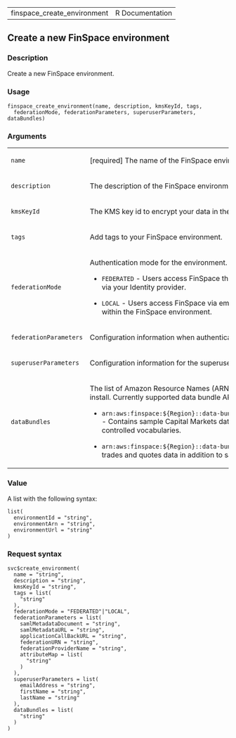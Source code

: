 <table style="width: 100%;">
<tbody>
<tr class="odd">
<td>finspace_create_environment</td>
<td style="text-align: right;">R Documentation</td>
</tr>
</tbody>
</table>

## Create a new FinSpace environment

### Description

Create a new FinSpace environment.

### Usage

    finspace_create_environment(name, description, kmsKeyId, tags,
      federationMode, federationParameters, superuserParameters, dataBundles)

### Arguments

<table>
<colgroup>
<col style="width: 35%" />
<col style="width: 65%" />
</colgroup>
<tbody>
<tr class="odd">
<td><code id="finspace_create_environment_:_name">name</code></td>
<td><p>[required] The name of the FinSpace environment to be
created.</p></td>
</tr>
<tr class="even">
<td><code
id="finspace_create_environment_:_description">description</code></td>
<td><p>The description of the FinSpace environment to be
created.</p></td>
</tr>
<tr class="odd">
<td><code
id="finspace_create_environment_:_kmsKeyId">kmsKeyId</code></td>
<td><p>The KMS key id to encrypt your data in the FinSpace
environment.</p></td>
</tr>
<tr class="even">
<td><code id="finspace_create_environment_:_tags">tags</code></td>
<td><p>Add tags to your FinSpace environment.</p></td>
</tr>
<tr class="odd">
<td><code
id="finspace_create_environment_:_federationMode">federationMode</code></td>
<td><p>Authentication mode for the environment.</p>
<ul>
<li><p><code>FEDERATED</code> - Users access FinSpace through Single
Sign On (SSO) via your Identity provider.</p></li>
<li><p><code>LOCAL</code> - Users access FinSpace via email and password
managed within the FinSpace environment.</p></li>
</ul></td>
</tr>
<tr class="even">
<td><code
id="finspace_create_environment_:_federationParameters">federationParameters</code></td>
<td><p>Configuration information when authentication mode is
FEDERATED.</p></td>
</tr>
<tr class="odd">
<td><code
id="finspace_create_environment_:_superuserParameters">superuserParameters</code></td>
<td><p>Configuration information for the superuser.</p></td>
</tr>
<tr class="even">
<td><code
id="finspace_create_environment_:_dataBundles">dataBundles</code></td>
<td><p>The list of Amazon Resource Names (ARN) of the data bundles to
install. Currently supported data bundle ARNs:</p>
<ul>
<li><p><code
style="white-space: pre;">⁠arn:aws:finspace:${Region}::data-bundle/capital-markets-sample⁠</code>
- Contains sample Capital Markets datasets, categories and controlled
vocabularies.</p></li>
<li><p><code
style="white-space: pre;">⁠arn:aws:finspace:${Region}::data-bundle/taq⁠</code>
(default) - Contains trades and quotes data in addition to sample
Capital Markets data.</p></li>
</ul></td>
</tr>
</tbody>
</table>

### Value

A list with the following syntax:

    list(
      environmentId = "string",
      environmentArn = "string",
      environmentUrl = "string"
    )

### Request syntax

    svc$create_environment(
      name = "string",
      description = "string",
      kmsKeyId = "string",
      tags = list(
        "string"
      ),
      federationMode = "FEDERATED"|"LOCAL",
      federationParameters = list(
        samlMetadataDocument = "string",
        samlMetadataURL = "string",
        applicationCallBackURL = "string",
        federationURN = "string",
        federationProviderName = "string",
        attributeMap = list(
          "string"
        )
      ),
      superuserParameters = list(
        emailAddress = "string",
        firstName = "string",
        lastName = "string"
      ),
      dataBundles = list(
        "string"
      )
    )
